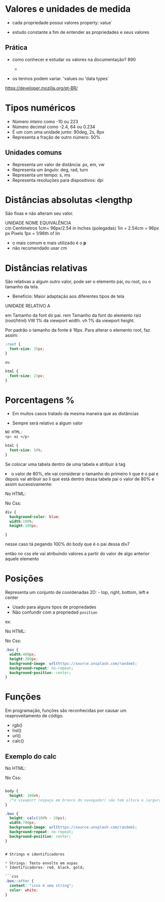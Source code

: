 # Valores e unidades de medida

* cada propriedade possui valores property: value`

* estudo constante a fim de entender as propriedades e seus valores

 ## Prática

* como conhecer e estudar os valores na documentação? 890

  * <color> <length>

* os termos podem variar. 'values ou 'data types`

<!--recomenda a documentação do mdn-->

https://developer.mozilla.org/pt-BR/


# Tipos numéricos

* <integer>   Número inteiro como -10 ou 223
* <number>    Número decimal como -2.4, 64 ou 0.234
* <dimension>   É um <number> com uma unidade junto: 90deg, 2s, 8px
* <percentagem>   Representa a fração de outro número: 50%


## Unidades comuns

* <length>    Representa um valor de distância: px, em, vw
* <angle>   Representa um ângulo: deg, rad, turn
* <time>    Representa um tempo: s, ms
* <resolution>    Representa resoluções para dispositivos: dpi

# Distâncias absolutas <lengthp

São fixas e não alteram seu valor.

UNIDADE        NOME                    EQUIVALÊNCIA  
cm             Centímetros             1cm= 96px/2.54
in             Inches (polegadas)      1in = 2.54cm = 96px
px             Pixels                  1px = 1/96th of lin


* o mais comum e mais utilizado é o **p**
* não recomendado usar cm

<!--mas a minha dúvida continua sendo: como saber quantos pixel tem na tela (viewport) para que eu possa fazer com que a caixa fique onde eu quero, e principalmente, que isso aconteça em qualquer dispositivo-->

# Distâncias relativas


São relativas a algum outro valor, pode ser o elemento pai, ou root, ou o tamanho da tela.

* Benefício: Maior adaptação aos diferentes tipos de tela

UNIDADE         RELATIVO A

em              Tamanho da font do pai.
rem             Tamanho da font do elemento raiz (root/html)
VW              1% da viewport width.
vh              1% da viewport height.

Por padrão o tamanho da fonte é 16px. Para alterar o elemento root, faz assim:

```css
:root {
  font-size: 35px;
}

ou 

html {
  font-size: 23px;
}
```
# Porcentagens %

* Em muitos casos tratado da mesma maneira que as distâncias <length>

* Sempre será relativo a algum valor
```css
NO HTML:
<p> oi </p>

html {
  font-size: 50%;
}
```

Se colocar uma tabela dentro de uma tabela e atribuir à tag <li> o valor de 80%, ele vai considerar o tamanho do primeiro li que é o pai e depois vai atribuir ao li que está dentro dessa tabela pai o valor de 80% e assim sucessivamente:

No HTML:
<body>
  <div></div>
</body>

No Css:
```css
div {
  background-color: blue;
  width:100%;
  height:100px;

}
```
nesse caso tá pegando 100% do body que é o pai dessa div7

então no css ele vai atribuindo valores a partir do valor de algo anterior àquele elemento

# Posições

<position>

Representa um conjunto de coordenadas 2D: - top, right, bottom, left e center

* Usado para alguns tipos de propriedades
* Não confundir com a propriedad `position`

ex:

No HTML:

  <div class="box"></div>


No Css:
```css
.box {
  width:400px;
  height:300px;
  background-image: url(https://source.unsplash.com/random);
  background-repeat: no-repeat;
  background-position: center;
}
```

# Funções

Em programação, funções são reconhecidas por causar um reaproveitamento de código.

* rgb()
* hsl()
* url()
* calc()

## Exemplo do calc
No HTML:

  <div class="box"></div>


No Css:
```css

body {
  height: 100vh;
  /*o viewport (espaço em branco do navegador) não tem altura e largura definido. então é necessário definir quanto quer considerar para poder fazer o calculo*/
}

.box {
  height: calc(100% - 20px);
  width:700px;
  background-image: url(https://source.unsplash.com/random);
  background-repeat: no-repeat;
  background-position: center;
}


# Strings e identificadores

* Strings: Texto envolto em aspas
* Identificadores: red, black, gold;

```css
.box::after {
  content: "isso é uma string";
  color: white; 
}